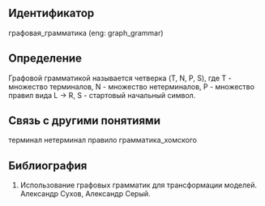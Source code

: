 ## Идентификатор

графовая_грамматика (eng: graph_grammar)

## Определение

Графовой грамматикой называется четверка (T, N, P, S), где 
T - множество терминалов,
N - множество нетерминалов,
P - множество правил вида L -> R,
S - стартовый начальный символ.

## Связь с другими понятиями

терминал
нетерминал
правило
грамматика_хомского

## Библиография

1. Использование графовых грамматик для трансформации моделей. Александр Сухов, Александр Серый.

